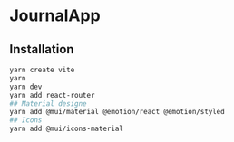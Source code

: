 # JournalApp

## Installation
```sh
yarn create vite
yarn
yarn dev
yarn add react-router
## Material designe
yarn add @mui/material @emotion/react @emotion/styled
## Icons
yarn add @mui/icons-material
```
